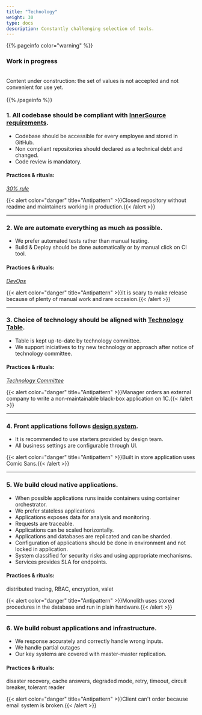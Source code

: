 ```yaml
---
title: "Technology"
weight: 30
type: docs
description: Сonstantly challenging selection of tools.
---
```


{{% pageinfo color="warning" %}}
<h3>Work in progress</h3><br />
Content under construction: the set of values is not accepted and not convenient for use yet. <br /><br />
{{% /pageinfo %}}


### 1. All codebase should be compliant with [InnerSource requirements](https://adeo.github.io/innersource/).

* Codebase should be accessible for every employee and stored in GitHub.
* Non compliant repositories should declared as a technical debt and changed.
* Code review is mandatory.

#### Practices & rituals: 
*[30% rule](../../glossary/#30-rule)*

{{< alert color="danger" title="Antipattern" >}}Closed repository without readme and maintainers working in production.{{< /alert >}}

<hr>

### 2. We are automate everything as much as possible.

* We prefer automated tests rather than manual testing.
* Build & Deploy should be done automatically or by manual click on CI tool.

#### Practices & rituals: 
*[DevOps](../../glossary/#devops)*

{{< alert color="danger" title="Antipattern" >}}It is scary to make release because of plenty of manual work and rare occasion.{{< /alert >}}

<hr>

### 3. Choice of technology should be aligned with [Technology Table](../../stack/).

* Table is kept up-to-date by technology committee.
* We support iniciatives to try new technology or approach after notice of technology committee.

#### Practices & rituals: 
*[Technology Committee](../../glossary/#)*

{{< alert color="danger" title="Antipattern" >}}Manager orders an external company to write a non-maintainable black-box application on 1C.{{< /alert >}}

<hr>

### 4. Front applications follows [design system](https://zeroheight.com/1165fb04f/).

* It is recommended to use starters provided by design team.
* All business settings are configurable through UI.

{{< alert color="danger" title="Antipattern" >}}Built in store application uses Comic Sans.{{< /alert >}}

<hr>

### 5. We build cloud native applications. 

* When possible applications runs inside containers using container orchestrator.
* We prefer stateless applications
* Applications exposes data for analysis and monitoring.
* Requests are traceable.
* Applications can be scaled horizontally.
* Applications and databases are replicated and can be sharded.
* Configuration of applications should be done in environment and not locked in application.
* System classified for security risks and using appropriate mechanisms.
* Services provides SLA for  endpoints.

#### Practices & rituals: 
distributed tracing, RBAC, encryption, valet

{{< alert color="danger" title="Antipattern" >}}Monolith uses stored procedures in the database and run in plain hardware.{{< /alert >}}

<hr>

### 6. We build robust applications and infrastructure.

* We response accurately and correctly handle wrong inputs.
* We handle partial outages
* Our key systems are covered with master-master replication.

#### Practices & rituals: 
disaster recovery, cache answers, degraded mode, retry, timeout, circuit breaker, tolerant reader

{{< alert color="danger" title="Antipattern" >}}Client can't order because email system is broken.{{< /alert >}}
